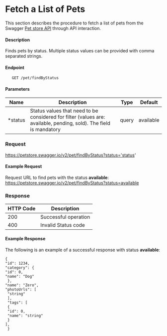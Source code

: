

# Fetch a List of Pets

This section describes the procedure to fetch a list of pets from the Swagger [Pet store API](https://petstore.swagger.io/) through API interaction.

#### Description
Finds pets by status.
Multiple status values can be provided with comma separated strings.

#### Endpoint
       GET /pet/findByStatus
       
#### Parameters

| Name|Description|Type  |Default|
|--------|-------------------------------------------------------------------------------------------|------|------------|
| *status |Status values that need to be considered for filter (values are: available, pending, sold). The field is mandatory |query | available


### Request
https://petstore.swagger.io/v2/pet/findByStatus?status='status'

#### Example Request
Request URL to find pets with the status **available**: 
https://petstore.swagger.io/v2/pet/findByStatus?status=available


### Response

| HTTP Code       |Description                          |           
|--------------|-------------------------------|
|200           |Successful operation   
|400           |Invalid Status code

#### Example Response
The following is an example of a successful  response with status **available**:

    {
    "id": 1234,
    "category": {
    "id": 0,
    "name": "Dog"
     },
    "name": "Zero",
    "photoUrls": [
     "string"
     ],
     "tags": [
     {
     "id": 0,
     "name": "string"
     }
    ],
     }



<!--stackedit_data:
eyJwcm9wZXJ0aWVzIjoidGl0bGU6IFBldFN0b3JlXG5hdXRob3
I6IFRydXB0aVxuc3RhdHVzOiBGcnN0IGRyYWZ0XG5kYXRlOiAy
Mi0wMy0yMDI0XG4iLCJoaXN0b3J5IjpbLTIwODI5MDg5MTIsOD
E2NTAyNDA2XX0=
-->